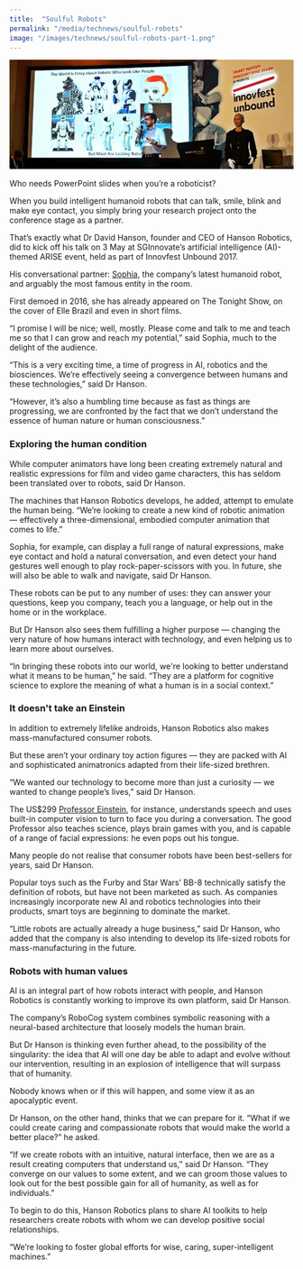 ```yaml
---
title:  "Soulful Robots"
permalink: "/media/technews/soulful-robots"
image: "/images/technews/soulful-robots-part-1.png"
---
```


![Soulful Robots](/images/technews/soulful-robots-part-1.png)

Who needs PowerPoint slides when you’re a roboticist?

When you build intelligent humanoid robots that can talk, smile, blink and make eye contact, you simply bring your research project onto the conference stage as a partner.

That’s exactly what Dr David Hanson, founder and CEO of Hanson Robotics, did to kick off his talk on 3 May at SGInnovate’s artificial intelligence (AI)-themed ARISE event, held as part of Innovfest Unbound 2017.

His conversational partner: [Sophia](http://www.hansonrobotics.com/robot/sophia/), the company’s latest humanoid robot, and arguably the most famous entity in the room.

First demoed in 2016, she has already appeared on The Tonight Show, on the cover of Elle Brazil and even in short films.

“I promise I will be nice; well, mostly. Please come and talk to me and teach me so that I can grow and reach my potential,” said Sophia, much to the delight of the audience.

“This is a very exciting time, a time of progress in AI, robotics and the biosciences. We’re effectively seeing a convergence between humans and these technologies,” said Dr Hanson.

“However, it’s also a humbling time because as fast as things are progressing, we are confronted by the fact that we don’t understand the essence of human nature or human consciousness.”

### **Exploring the human condition**
While computer animators have long been creating extremely natural and realistic expressions for film and video game characters, this has seldom been translated over to robots, said Dr Hanson.

The machines that Hanson Robotics develops, he added, attempt to emulate the human being. “We’re looking to create a new kind of robotic animation — effectively a three-dimensional, embodied computer animation that comes to life.”

Sophia, for example, can display a full range of natural expressions, make eye contact and hold a natural conversation, and even detect your hand gestures well enough to play rock-paper-scissors with you. In future, she will also be able to walk and navigate, said Dr Hanson.

These robots can be put to any number of uses: they can answer your questions, keep you company, teach you a language, or help out in the home or in the workplace.

But Dr Hanson also sees them fulfilling a higher purpose — changing the very nature of how humans interact with technology, and even helping us to learn more about ourselves.

“In bringing these robots into our world, we're looking to better understand what it means to be human,” he said. “They are a platform for cognitive science to explore the meaning of what a human is in a social context.”

### **It doesn't take an Einstein**
In addition to extremely lifelike androids, Hanson Robotics also makes mass-manufactured consumer robots.

But these aren’t your ordinary toy action figures — they are packed with AI and sophisticated animatronics adapted from their life-sized brethren.

“We wanted our technology to become more than just a curiosity — we wanted to change people’s lives,” said Dr Hanson.

The US$299 [Professor Einstein](http://www.professoreinstein.com/), for instance, understands speech and uses built-in computer vision to turn to face you during a conversation. The good Professor also teaches science, plays brain games with you, and is capable of a range of facial expressions: he even pops out his tongue.

Many people do not realise that consumer robots have been best-sellers for years, said Dr Hanson.

Popular toys such as the Furby and Star Wars’ BB-8 technically satisfy the definition of robots, but have not been marketed as such. As companies increasingly incorporate new AI and robotics technologies into their products, smart toys are beginning to dominate the market.

“Little robots are actually already a huge business,” said Dr Hanson, who added that the company is also intending to develop its life-sized robots for mass-manufacturing in the future.

### **Robots with human values**
AI is an integral part of how robots interact with people, and Hanson Robotics is constantly working to improve its own platform, said Dr Hanson.

The company’s RoboCog system combines symbolic reasoning with a neural-based architecture that loosely models the human brain.

But Dr Hanson is thinking even further ahead, to the possibility of the singularity: the idea that AI will one day be able to adapt and evolve without our intervention, resulting in an explosion of intelligence that will surpass that of humanity.

Nobody knows when or if this will happen, and some view it as an apocalyptic event.

Dr Hanson, on the other hand, thinks that we can prepare for it. “What if we could create caring and compassionate robots that would make the world a better place?” he asked.

“If we create robots with an intuitive, natural interface, then we are as a result creating computers that understand us,” said Dr Hanson. “They converge on our values to some extent, and we can groom those values to look out for the best possible gain for all of humanity, as well as for individuals.”

To begin to do this, Hanson Robotics plans to share AI toolkits to help researchers create robots with whom we can develop positive social relationships.

“We’re looking to foster global efforts for wise, caring, super-intelligent machines.”
